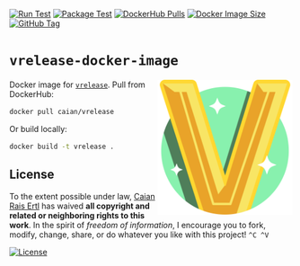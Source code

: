 [![Run Test][gh-run-t-shield]][gh-run-t-url]
[![Package Test][gh-pkg-t-shield]][gh-pkg-t-url]
[![DockerHub Pulls][docker-pulls-shield]][docker-url]
[![Docker Image Size][docker-img-size-shield]][docker-url]
[![GitHub Tag][tag-shield]][tag-url]

[gh-run-t-shield]: https://img.shields.io/github/workflow/status/vrelease/docker-image/run-test?label=run%20test&logo=github&style=flat-square
[gh-run-t-url]: https://github.com/vrelease/docker-image/actions/workflows/run-test.yml

[docker-pulls-shield]: https://img.shields.io/docker/pulls/caian/vrelease?logo=docker&logoColor=FFF&style=flat-square
[docker-img-size-shield]: https://img.shields.io/docker/image-size/caian/vrelease?logo=docker&logoColor=FFF&style=flat-square
[docker-url]: https://hub.docker.com/r/caian/vrelease

[gh-pkg-t-shield]: https://img.shields.io/github/workflow/status/vrelease/docker-image/pkg-test?label=package%20test&logo=github&style=flat-square
[gh-pkg-t-url]: https://github.com/vrelease/docker-image/actions/workflows/pkg-test.yml

[tag-shield]: https://img.shields.io/github/tag/vrelease/docker-image.svg?logo=git&logoColor=FFF&style=flat-square
[tag-url]: https://github.com/vrelease/docker-image/releases


# `vrelease-docker-image`

<img src="icon.svg" height="240px" align="right"/>

Docker image for [`vrelease`][vrelease]. Pull from DockerHub:

```sh
docker pull caian/vrelease
```

Or build locally:

```sh
docker build -t vrelease .
```

[vrelease]: https://github.com/vrelease/vrelease


## License

To the extent possible under law, [Caian Rais Ertl][me] has waived __all
copyright and related or neighboring rights to this work__. In the spirit of
_freedom of information_, I encourage you to fork, modify, change, share, or do
whatever you like with this project! `^C ^V`

[![License][cc-shield]][cc-url]

[me]: https://github.com/caiertl
[cc-shield]: https://forthebadge.com/images/badges/cc-0.svg
[cc-url]: http://creativecommons.org/publicdomain/zero/1.0
